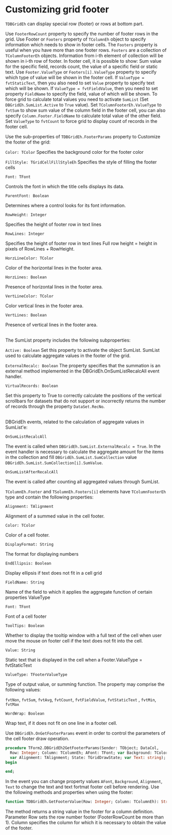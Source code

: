 # Customizing grid footer


`TDBGridEh` can display special row (footer) or rows at bottom part. 

Use `FooterRowCount` property to specify the number of footer rows in the grid. Use Footer or `Footers` property of `TColumnEh` object to specify information which needs to show in footer cells. The `Footers` property is useful when you have more than one footer rows. `Footers` are a collection of `TColumnFooterEh` objects. Information from i-th element of collection will be shown in i-th row of footer. In footer cell, it is possible to show: Sum value for the specific field, records count, the value of a specific field or static text. Use `Footer.ValueType` or `Footers[i].ValueType` property to specify which type of value will be shown in the footer cell. If `ValueType = fvtStaticText`, then you also need to set `Value` property to specify text which will be shown. If `ValueType = fvtFieldValue`, then you need to set property `FieldName` to specify the field, value of which will be shown. To force grid to calculate total values you need to activate `SumList` (Set `DBGridEh.SumList.Active` to `True` value). 
Set `TColumnFooterEh.ValueType` to `fvtSum` to show sum value of the column field in the footer cell, you can also specify `Column.Footer.FieldName` to calculate total value of the other field. Set `ValueType` to `fvtCount` to force grid to display count of records in the footer cell.

Use the sub-properties of `TDBGridEh.FooterParams` property to Customize the footer of the grid:

`Color: TColor`
<sh>Specifies the background color for the footer color</sh>
<br/>

`FillStyle: TGridCellFillStyleEh`
<sh>Specifies the style of filling the footer cells</sh>
<br/>

`Font: TFont`

<sh>Controls the font in which the title cells displays its data.</sh>

`ParentFont: Boolean`

<sh>Determines where a control looks for its font information.</sh>

`RowHeight: Integer`

<sh>Specifies the height of footer row in text lines</sh>

`RowLines: Integer`

<sh>
  Specifies the height of footer row in text lines
  Full row height = height in pixels of RowLines + RowHeight.
</sh>

`HorzLineColor: TColor`

<sh>Color of the horizontal lines in the footer area.</sh>

`HorzLines: Boolean`

<sh>Presence of horizontal lines in the footer area.</sh>

`VertLineColor: TColor`

<sh>Color vertical lines in the footer area.</sh>

`VertLines: Boolean`

<sh>Presence of vertical lines in the footer area.</sh>

<br>
The SumList property includes the following subproperties:

`Active: Boolean`
<sh>Set this property to activate the object SumList. SumList used to calculate aggregate values in the footer of the grid.</sh>

`ExternalRecalc: Boolean`
<sh>The property specifies that the summation is an external method implemented in the DBGridEh.OnSumListRecalcAll event handler.</sh>

`VirtualRecords: Boolean`

<sh>Set this property to True to correctly calculate the positions of the vertical scrollbars for datasets that do not support or incorrectly returns the number of records through the property `DataSet.RecNo`.</sh>

<br/>
DBGridEh events, related to the calculation of aggregate values in SumList'e:

`OnSumListRecalcAll`

<sh>

The event is called when `DBGridEh.SumList.ExternalRecalc = True`. In the event handler is necessary to calculate the aggregate amount for the items in the collection and fill `DBGridEh.SumList.SumCollection` value `DBGridEh.SumList.SumCollection[i].SumValue`.
</sh>

`OnSumListAfterRecalcAll`

<sh>The event is called after counting all aggregated values through SumList.</sh>
<br>

`TColumnEh.Footer` and `TSolumnEh.Footers[i]` elements have `TColumnFooterEh` type and contain the following properties:

`Alignment: TAlignment`

<sh>Alignment of a summed value in the cell footer.</sh>
<br/>

`Color: TColor`

<sh>Color of a cell footer.</sh>
<br/>

`DisplayFormat: String`

<sh>The format for displaying numbers</sh>
<br/>

`EndEllipsis: Boolean`

<sh>Display ellipsis if text does not fit in a cell grid</sh>
<br/>

`FieldName: String`

<sh>Name of the field to which it applies the aggregate function of certain properties ValueType</sh>
<br/>

`Font: TFont`

<sh>Font of a cell footer</sh>
<br/>

`ToolTips: Boolean`

<sh>Whether to display the tooltip window with a full text of the cell when user move the mouse on 
footer cell if the text does not fit into the cell.</sh>
<br/>

`Value: String`

<sh>Static text that is displayed in the cell when a Footer.ValueType = fvtStaticText</sh>
<br/>

`ValueType: TFooterValueType`

<sh>Type of output value, or summing function. The property may comprise the following values:

`fvtNon`, `fvtSum`, `fvtAvg`, `fvtCount`, `fvtFieldValue`, `fvtStaticText` , `fvtMin`, `fvtMax`
</sh>
<br/>

`WordWrap: Boolean`

<sh>Wrap text, if it does not fit on one line in a footer cell. </sh>
<br/>

Use `DBGridEh.OnGetFooterParams` event in order to control the parameters of the cell footer draw operation.

```pascal
procedure TForm2.DBGridEh2GetFooterParams(Sender: TObject; DataCol,
  Row: Integer; Column: TColumnEh; AFont: TFont; var Background: TColor;
  var Alignment: TAlignment; State: TGridDrawState; var Text: string);
begin

end;
```

In the event you can change property values `AFont`, `Background`, `Alignment`, `Text` to change the text and text fortmat footer cell before rendering.
Use the following methods and properties when using the footer:

```pascal
function TDBGridEh.GetFooterValue(Row: Integer; Column: TColumnEh): String; 
```

The method returns a string value in the footer for a column definition. Parameter Row sets the row number footer (FooterRowCount be more than 1). Column specifies the column for which it is necessary to obtain the value of the footer.
